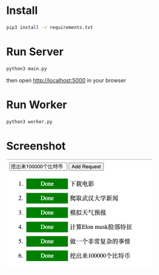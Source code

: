 # Install

```bash
pip3 install -r requirements.txt
```

# Run Server
```bash
python3 main.py
```
then open [http://localhost:5000](http://localhost:5000) in your browser

# Run Worker
```bash
python3 worker.py
```

# Screenshot
![img.png](img.png)